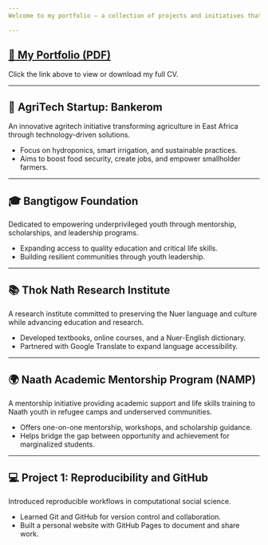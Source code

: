 ```yaml
---
Welcome to my portfolio — a collection of projects and initiatives that reflect my passion for education, research, technology, and community empowerment.  

---
```


## [📄 My Portfolio (PDF)](/files/_portfolio/Chuol%20Deng%27s%20Portfolio.pdf)  

Click the link above to view or download my full CV.  

---

## 🌱 AgriTech Startup: Bankerom  
An innovative agritech initiative transforming agriculture in East Africa through technology-driven solutions.  
- Focus on hydroponics, smart irrigation, and sustainable practices.  
- Aims to boost food security, create jobs, and empower smallholder farmers.  

---

## 🎓 Bangtigow Foundation  
Dedicated to empowering underprivileged youth through mentorship, scholarships, and leadership programs.  
- Expanding access to quality education and critical life skills.  
- Building resilient communities through youth leadership.  

---

## 📚 Thok Nath Research Institute  
A research institute committed to preserving the Nuer language and culture while advancing education and research.  
- Developed textbooks, online courses, and a Nuer-English dictionary.  
- Partnered with Google Translate to expand language accessibility.  

---

## 🌍 Naath Academic Mentorship Program (NAMP)  
A mentorship initiative providing academic support and life skills training to Naath youth in refugee camps and underserved communities.  
- Offers one-on-one mentorship, workshops, and scholarship guidance.  
- Helps bridge the gap between opportunity and achievement for marginalized students.  

---

## 💻 Project 1: Reproducibility and GitHub  
Introduced reproducible workflows in computational social science.  
- Learned Git and GitHub for version control and collaboration.  
- Built a personal website with GitHub Pages to document and share work.  
